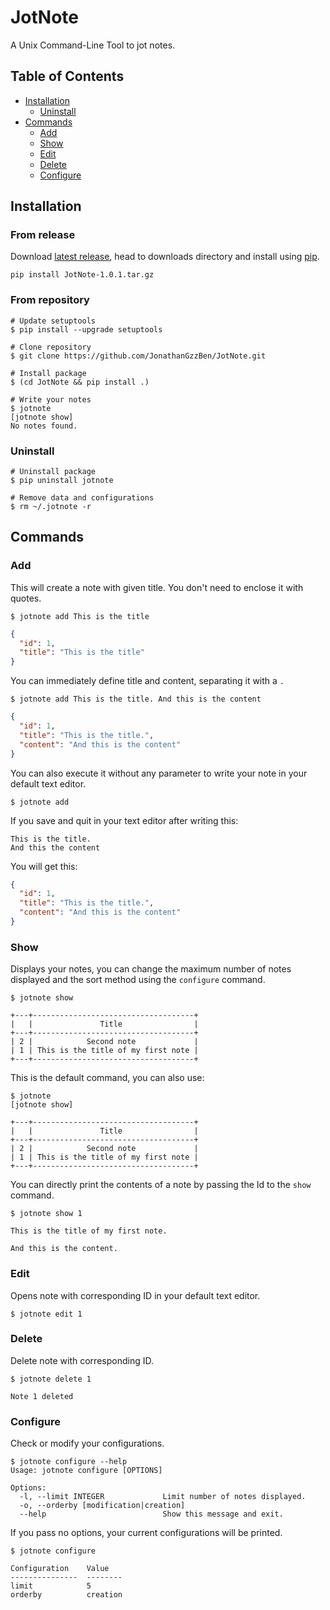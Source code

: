# JotNote

A Unix Command-Line Tool to jot notes.

## Table of Contents

- [Installation](#installation)
  - [Uninstall](#uninstall)
- [Commands](#commands)
  - [Add](#add)
  - [Show](#show)
  - [Edit](#edit)
  - [Delete](#delete)
  - [Configure](#configure)

## Installation

### From release

Download [latest release](https://github.com/JonathanGzzBen/JotNote/releases/latest), head to downloads directory and install using [pip](https://pypi.org/project/pip/).

```shell
pip install JotNote-1.0.1.tar.gz
```

### From repository
```shell
# Update setuptools
$ pip install --upgrade setuptools

# Clone repository
$ git clone https://github.com/JonathanGzzBen/JotNote.git

# Install package
$ (cd JotNote && pip install .)

# Write your notes
$ jotnote
[jotnote show]
No notes found.
```

### Uninstall

```shell
# Uninstall package
$ pip uninstall jotnote

# Remove data and configurations
$ rm ~/.jotnote -r
```

## Commands

### Add

This will create a note with given title. You don't need to enclose it with quotes.

`$ jotnote add This is the title`

```json
{
  "id": 1,
  "title": "This is the title"
}
```

You can immediately define title and content, separating it with a `.`

`$ jotnote add This is the title. And this is the content`

```json
{
  "id": 1,
  "title": "This is the title.",
  "content": "And this is the content"
}
```

You can also execute it without any parameter to write your note in your default text editor.

`$ jotnote add`

If you save and quit in your text editor after writing this:

```shell
This is the title.
And this the content
```

You will get this:

```json
{
  "id": 1,
  "title": "This is the title.",
  "content": "And this is the content"
}
```

### Show

Displays your notes, you can change the maximum number of notes displayed and the sort method using the `configure` command.

```shell
$ jotnote show

+---+------------------------------------+
|   |               Title                |
+---+------------------------------------+
| 2 |            Second note             |
| 1 | This is the title of my first note |
+---+------------------------------------+
```

This is the default command, you can also use:

```shell
$ jotnote
[jotnote show]

+---+------------------------------------+
|   |               Title                |
+---+------------------------------------+
| 2 |            Second note             |
| 1 | This is the title of my first note |
+---+------------------------------------+
```

You can directly print the contents of a note by passing the Id to the `show` command.

```shell
$ jotnote show 1

This is the title of my first note.

And this is the content.
```

### Edit

Opens note with corresponding ID in your default text editor.

`$ jotnote edit 1`

### Delete

Delete note with corresponding ID.

```shell
$ jotnote delete 1

Note 1 deleted
```

### Configure

Check or modify your configurations.

```shell
$ jotnote configure --help
Usage: jotnote configure [OPTIONS]

Options:
  -l, --limit INTEGER             Limit number of notes displayed.
  -o, --orderby [modification|creation]
  --help                          Show this message and exit.
```

If you pass no options, your current configurations will be printed.

```shell
$ jotnote configure

Configuration    Value
---------------  --------
limit            5
orderby          creation
```
